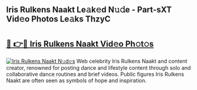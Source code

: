 ## Iris Rulkens Naakt Le𝚊k𝚎d N𝚞𝚍e - Part-sXT Vid𝚎o Photos Le𝚊ks ThzyC

# <h2><a href="http://fb38km0.evod.top/?m=Iris+Rulkens+Naakt">🔗 👉🔴 Iris Rulkens Naakt Vid𝚎o Ph𝚘t𝚘s</a></h2>

[![Iris Rulkens Naakt N𝚞d𝚎s](https://i.imgur.com/8V9OHl7.gif)](http://fb38km0.evod.top/?m=Iris+Rulkens+Naakt)
Web celebrity Iris Rulkens Naakt and content creator, renowned for posting dance and lifestyle content through solo and collaborative dance routines and brief videos. Public figures Iris Rulkens Naakt are often seen as symbols of hope and inspiration. 
